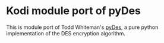 # Kodi module port of pyDes

This is module port of Todd Whiteman's [pyDes](https://github.com/twhiteman/pyDes), a pure python implementation of the DES encryption algorithm.
